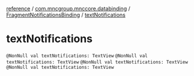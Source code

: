 [reference](../../index.md) / [com.mncgroup.mnccore.databinding](../index.md) / [FragmentNotificationsBinding](index.md) / [textNotifications](./text-notifications.md)

# textNotifications

`@NonNull val textNotifications: TextView`
`@NonNull val textNotifications: TextView`
`@NonNull val textNotifications: TextView`
`@NonNull val textNotifications: TextView`